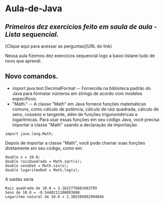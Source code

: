 # Aula-de-Java
## _Primeiros dez exercicios feito em saula de aula - Lista sequencial._

[Clique aqui para acessar as perguntas](URL do link)


Nessa aula fizemos dez exercicios sequencial logo a baixo listarei tudo de novo que aprendi.

## Novo comandos. 
- import java.text.DecimalFormat -- Fornecida na biblioteca padrão do Java para formatar números em strings de acordo com modelos específicos.
- "Math." --  A classe "Math" em Java fornece funções matemáticas comuns, como cálculo de potência, cálculo de raiz quadrada, cálculo de seno, cosseno e tangente, além de funções trigonométricas e logarítmicas. Para usar essas funções em seu código Java, você precisa importar a classe "Math" usando a declaração de importação:
```
import java.lang.Math;
```
Depois de importar a classe "Math", você pode chamar suas funções diretamente em seu código, como em:
```
double x = 10.0;
double raizQuadrada = Math.sqrt(x);
double senoDeX = Math.sin(x);
double logaritmoDeX = Math.log(x);
```
A saidas seria
```
Raiz quadrada de 10.0 = 3.1622776601683795
Seno de 10.0 = -0.5440211108893698
Logaritmo natural de 10.0 = 2.302585092994046
```





